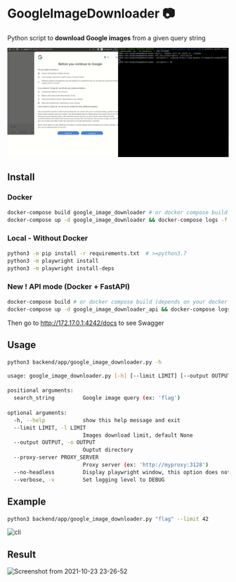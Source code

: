 # GoogleImageDownloader :camera:

Python script to **download Google images** from a given query string

![rtx3090](./documentation/rtx3090.gif)

## Install

### Docker

```bash
docker-compose build google_image_downloader # or docker compose build (depends on your docker version)
docker-compose up -d google_image_downloader && docker-compose logs -f
```

### Local - Without Docker

```bash
python3 -m pip install -r requirements.txt  # >=python3.7
python3 -m playwright install
python3 -m playwright install-deps
```

### New ! API mode (Docker + FastAPI)

```bash
docker-compose build # or docker compose build (depends on your docker version)
docker-compose up -d google_image_downloader_api && docker-compose logs -f
```

Then go to http://172.17.0.1:4242/docs to see Swagger

## Usage

```bash
python3 backend/app/google_image_downloader.py -h
```

```bash
usage: google_image_downloader.py [-h] [--limit LIMIT] [--output OUTPUT] [--proxy-server PROXY_SERVER] [--no-headless] [--verbose] search_string

positional arguments:
  search_string         Google image query (ex: 'flag')

optional arguments:
  -h, --help            show this help message and exit
  --limit LIMIT, -l LIMIT
                        Images download limit, default None
  --output OUTPUT, -o OUTPUT
                        Ouptut directory
  --proxy-server PROXY_SERVER
                        Proxy server (ex: 'http://myproxy:3128')
  --no-headless         Display playwright window, this option does not work inside Docker
  --verbose, -v         Set logging level to DEBUG
```

## Example

```bash
python3 backend/app/google_image_downloader.py "flag" --limit 42
```

![cli](https://user-images.githubusercontent.com/93054660/138571704-8d9a2701-05ed-4adb-acec-9b6fc827c4b1.gif)

## Result

![Screenshot from 2021-10-23 23-26-52](https://user-images.githubusercontent.com/93054660/138572109-35d66c67-61ee-4232-9ff2-ea4194c11ac8.png)
